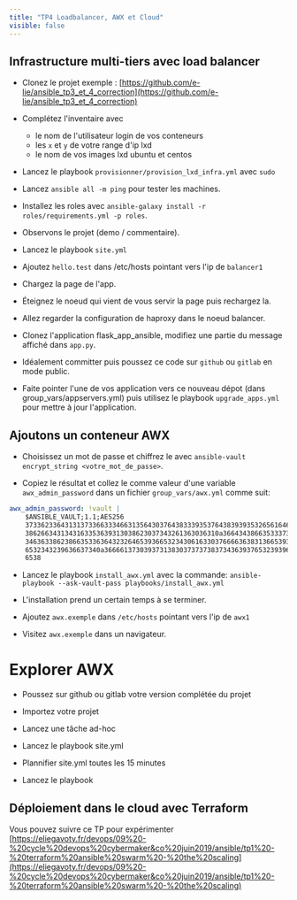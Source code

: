 ```yaml
---
title: "TP4 Loadbalancer, AWX et Cloud" 
visible: false
---
```



## Infrastructure multi-tiers avec load balancer

- Clonez le projet exemple : [https://github.com/e-lie/ansible_tp3_et_4_correction](https://github.com/e-lie/ansible_tp3_et_4_correction)

- Complétez l'inventaire avec
    - le nom de l'utilisateur login de vos conteneurs
    - les `x` et `y` de votre range d'ip lxd
    - le nom de vos images lxd ubuntu et centos

- Lancez le playbook `provisionner/provision_lxd_infra.yml` avec `sudo`

- Lancez `ansible all -m ping` pour tester les machines.

- Installez les roles avec `ansible-galaxy install -r roles/requirements.yml -p roles`.

- Observons le projet (demo / commentaire).

- Lancez le playbook `site.yml`

- Ajoutez `hello.test` dans /etc/hosts pointant vers l'ip de `balancer1`

- Chargez la page de l'app.
- Éteignez le noeud qui vient de vous servir la page puis rechargez la.
- Allez regarder la configuration de haproxy dans le noeud balancer.

- Clonez l'application flask_app_ansible, modifiez une partie du message affiché dans `app.py`.
- Idéalement committer puis poussez ce code sur `github` ou `gitlab` en mode public.
- Faite pointer l'une de vos application vers ce nouveau dépot (dans group_vars/appservers.yml) puis utilisez le playbook `upgrade_apps.yml` pour mettre à jour l'application. 

## Ajoutons un conteneur AWX

- Choisissez un mot de passe et chiffrez le avec `ansible-vault encrypt_string <votre_mot_de_passe>`.

- Copiez le résultat et collez le comme valeur d'une variable `awx_admin_password` dans un fichier `group_vars/awx.yml` comme suit:

```yml
awx_admin_password: !vault |
    $ANSIBLE_VAULT;1.1;AES256
    37336233643131373366333466313564303764383339353764383939353265616466633761613264
    3862663431343163353639313038623037343261363036310a366434386635333734356638353439
    34636338623866353363643232646539366532343061633037666636383136653932306563633538
    6532343239636637340a366661373039373138303737373837343639376532393962323763343139
    6538
```

- Lancez le playbook `install_awx.yml` avec la commande: `ansible-playbook --ask-vault-pass playbooks/install_awx.yml`

- L'installation prend un certain temps à se terminer.

- Ajoutez `awx.exemple` dans `/etc/hosts` pointant vers l'ip de `awx1`

- Visitez `awx.exemple` dans un navigateur.


# Explorer AWX

- Poussez sur github ou gitlab votre version complétée du projet

- Importez votre projet

- Lancez une tâche ad-hoc

- Lancez le playbook site.yml

- Plannifier site.yml toutes les 15 minutes

- Lancez le playbook


## Déploiement dans le cloud avec Terraform

Vous pouvez suivre ce TP pour expérimenter [https://eliegavoty.fr/devops/09%20-%20cycle%20devops%20cybermaker&co%20juin2019/ansible/tp1%20-%20terraform%20ansible%20swarm%20-%20the%20scaling](https://eliegavoty.fr/devops/09%20-%20cycle%20devops%20cybermaker&co%20juin2019/ansible/tp1%20-%20terraform%20ansible%20swarm%20-%20the%20scaling)